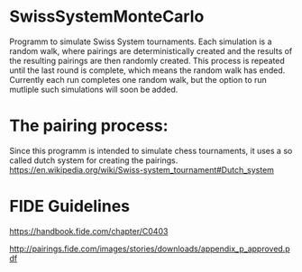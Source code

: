 # SwissSystemMonteCarlo

Programm to simulate Swiss System tournaments. Each simulation is a random walk, where pairings are deterministically created and the results of the resulting pairings are then randomly created. This process is repeated until the last round is complete, which means the random walk has ended. Currently each run completes one random walk, but the option to run mutliple such simulations will soon be added.

# The pairing process:

Since this programm is intended to simulate chess tournaments, it uses a so called dutch system for creating the pairings. https://en.wikipedia.org/wiki/Swiss-system_tournament#Dutch_system

# FIDE Guidelines
https://handbook.fide.com/chapter/C0403

http://pairings.fide.com/images/stories/downloads/appendix_p_approved.pdf
